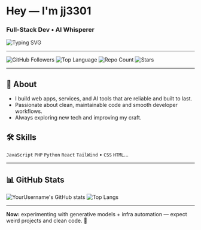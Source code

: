 # Hey — I'm **jj3301**
### Full-Stack Dev • AI Whisperer

![Typing SVG](https://readme-typing-svg.herokuapp.com?font=Fira%20Code&size=24&duration=2500&pause=800&color=7F56D9&center=true&vCenter=true&width=650&lines=Building+scalable+systems.;Shipping+clean+code.;Making+AI+that+actually+works.)

---

![GitHub Followers](https://img.shields.io/github/followers/jj3301?style=social)
![Top Language](https://img.shields.io/github/languages/top/jj3301?style=flat-square)
![Repo Count](https://img.shields.io/github/repos/jj3301?style=flat-square)
![Stars](https://img.shields.io/github/stars/jj3301?style=flat-square)

---

## 🔧 About
- I build web apps, services, and AI tools that are reliable and built to last.  
- Passionate about clean, maintainable code and smooth developer workflows.  
- Always exploring new tech and improving my craft.

## 🛠 Skills
`JavaScript` `PHP` `Python` `React` `TailWind` • `CSS` `HTML`...

---

## 📊 GitHub Stats
![YourUsername's GitHub stats](https://github-readme-stats.vercel.app/api?username=jj3301&show_icons=true&theme=radical)
![Top Langs](https://github-readme-stats.vercel.app/api/top-langs/?username=jj3301&layout=compact&theme=radical)

---

**Now:** experimenting with generative models + infra automation — expect weird projects and clean code. 🦄
